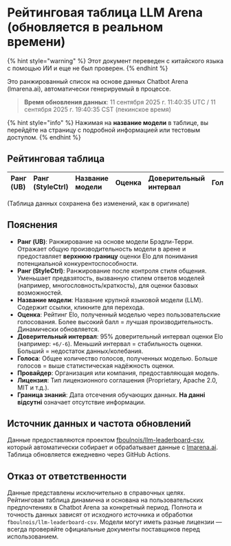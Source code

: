 # Рейтинговая таблица LLM Arena (обновляется в реальном времени)


{% hint style="warning" %}
Этот документ переведен с китайского языка с помощью ИИ и еще не был проверен.
{% endhint %}




Это ранжированный список на основе данных Chatbot Arena (lmarena.ai), автоматически генерируемый в процессе.

> **Время обновления данных**: 11 сентября 2025 г. 11:40:35 UTC / 11 сентября 2025 г. 19:40:35 CST (пекинское время)

{% hint style="info" %}
Нажимая на **название модели** в таблице, вы перейдёте на страницу с подробной информацией или тестовым доступом.
{% endhint %}

## Рейтинговая таблица

| Ранг (UB) | Ранг (StyleCtrl) | Название модели                                                                                                                                 | Оценка | Доверительный интервал | Голоса        | Провайдер                | Лицензия                  | Граница знаний |
|:---|:---|:---|:---|:---|:---|:---|:---|:---|
(Таблица данных сохранена без изменений, как в оригинале)

## Пояснения

- **Ранг (UB)**: Ранжирование на основе модели Брэдли-Терри. Отражает общую производительность модели в арене и предоставляет **верхнюю границу** оценки Elo для понимания потенциальной конкурентоспособности.
- **Ранг (StyleCtrl)**: Ранжирование после контроля стиля общения. Уменьшает предвзятость, вызванную стилем ответов моделей (например, многословность/краткость), для оценки базовых возможностей.
- **Название модели**: Название крупной языковой модели (LLM). Содержит ссылки, кликните для перехода.
- **Оценка**: Рейтинг Elo, полученный моделью через пользовательские голосования. Более высокий балл = лучшая производительность. Динамически обновляется.
- **Доверительный интервал**: 95% доверительный интервал оценки Elo (например: `+6/-6`). Меньший интервал = стабильность оценки. Больший = недостаток данных/колебания.
- **Голоса**: Общее количество голосов, полученных моделью. Больше голосов = выше статистическая надёжность оценки.
- **Провайдер**: Организация или компания, предоставляющая модель.
- **Лицензия**: Тип лицензионного соглашения (Proprietary, Apache 2.0, MIT и т.д.).
- **Граница знаний**: Дата отсечения обучающих данных. **На данні відсутні** означает отсутствие информации.

## Источник данных и частота обновлений

Данные предоставляются проектом [fboulnois/llm-leaderboard-csv](https://github.com/fboulnois/llm-leaderboard-csv), который автоматически собирает и обрабатывает данные с [lmarena.ai](https://lmarena.ai/). Таблица обновляется ежедневно через GitHub Actions.

## Отказ от ответственности

Данные представлены исключительно в справочных целях. Рейтинговая таблица динамична и основана на пользовательских предпочтениях в Chatbot Arena за конкретный период. Полнота и точность данных зависят от исходного источника и обработки `fboulnois/llm-leaderboard-csv`. Модели могут иметь разные лицензии — всегда проверяйте официальные документы поставщиков перед использованием.